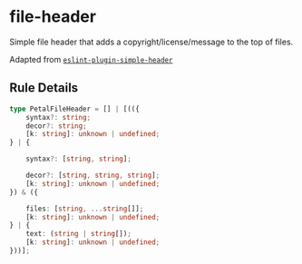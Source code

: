# file-header

Simple file header that adds a copyright/license/message to the top of files.

Adapted from [`eslint-plugin-simple-header`](https://codeberg.org/rini/eslint-plugin-simple-header)

## Rule Details

```ts
type PetalFileHeader = [] | [(({
	syntax?: string;
	decor?: string;
	[k: string]: unknown | undefined;
} | {

	syntax?: [string, string];

	decor?: [string, string, string];
	[k: string]: unknown | undefined;
}) & ({

	files: [string, ...string[]];
	[k: string]: unknown | undefined;
} | {
	text: (string | string[]);
	[k: string]: unknown | undefined;
}))];
```
